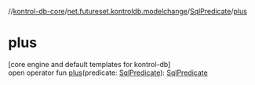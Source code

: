 //[kontrol-db-core](../../../index.md)/[net.futureset.kontroldb.modelchange](../index.md)/[SqlPredicate](index.md)/[plus](plus.md)

# plus

[core engine and default templates for kontrol-db]\
open operator fun [plus](plus.md)(predicate: [SqlPredicate](index.md)): [SqlPredicate](index.md)

